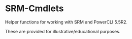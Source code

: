 SRM-Cmdlets
===========

Helper functions for working with SRM and PowerCLI 5.5R2.

These are provided for illustrative/educational purposes.

